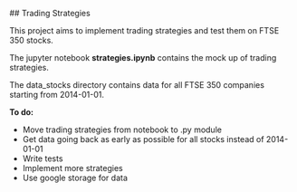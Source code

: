 ## Trading Strategies

This project aims to implement trading strategies and test them on FTSE 350 stocks. 

The jupyter notebook **strategies.ipynb** contains the mock up of trading strategies. 

The data_stocks directory contains data for all FTSE 350 companies starting from 2014-01-01.

**To do:**
- Move trading strategies from notebook to .py module
- Get data going back as early as possible for all stocks instead of 2014-01-01
- Write tests
- Implement more strategies
- Use google storage for data



